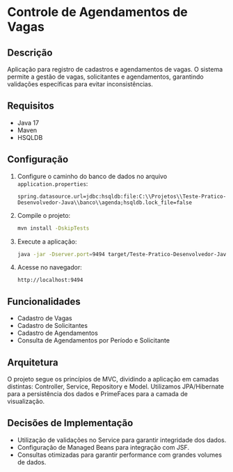 # Controle de Agendamentos de Vagas

## Descrição
Aplicação para registro de cadastros e agendamentos de vagas. O sistema permite a gestão de vagas, solicitantes e agendamentos, garantindo validações específicas para evitar inconsistências.

## Requisitos
- Java 17
- Maven
- HSQLDB

## Configuração
1. Configure o caminho do banco de dados no arquivo `application.properties`:
    ```properties
    spring.datasource.url=jdbc:hsqldb:file:C:\\Projetos\\Teste-Pratico-Desenvolvedor-Java\\banco\\agenda;hsqldb.lock_file=false
    ```

2. Compile o projeto:
    ```sh
    mvn install -DskipTests
    ```

3. Execute a aplicação:
    ```sh
    java -jar -Dserver.port=9494 target/Teste-Pratico-Desenvolvedor-Java-0.0.2-SNAPSHOT.jar
    ```

4. Acesse no navegador:
    ```
    http://localhost:9494
    ```

## Funcionalidades
- Cadastro de Vagas
- Cadastro de Solicitantes
- Cadastro de Agendamentos
- Consulta de Agendamentos por Período e Solicitante

## Arquitetura
O projeto segue os princípios de MVC, dividindo a aplicação em camadas distintas: Controller, Service, Repository e Model. Utilizamos JPA/Hibernate para a persistência dos dados e PrimeFaces para a camada de visualização.

## Decisões de Implementação
- Utilização de validações no Service para garantir integridade dos dados.
- Configuração de Managed Beans para integração com JSF.
- Consultas otimizadas para garantir performance com grandes volumes de dados.
